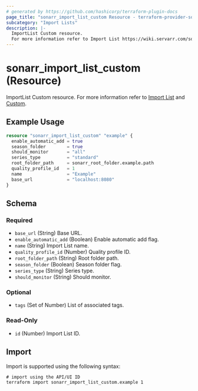 ```yaml
---
# generated by https://github.com/hashicorp/terraform-plugin-docs
page_title: "sonarr_import_list_custom Resource - terraform-provider-sonarr"
subcategory: "Import Lists"
description: |-
  ImportList Custom resource.
  For more information refer to Import List https://wiki.servarr.com/sonarr/settings#import-lists and Custom https://wiki.servarr.com/sonarr/supported#customimport.
---
```


# sonarr_import_list_custom (Resource)

<!-- subcategory:Import Lists -->
ImportList Custom resource.
For more information refer to [Import List](https://wiki.servarr.com/sonarr/settings#import-lists) and [Custom](https://wiki.servarr.com/sonarr/supported#customimport).

## Example Usage

```terraform
resource "sonarr_import_list_custom" "example" {
  enable_automatic_add = true
  season_folder        = true
  should_monitor       = "all"
  series_type          = "standard"
  root_folder_path     = sonarr_root_folder.example.path
  quality_profile_id   = 1
  name                 = "Example"
  base_url             = "localhost:8080"
}
```

<!-- schema generated by tfplugindocs -->
## Schema

### Required

- `base_url` (String) Base URL.
- `enable_automatic_add` (Boolean) Enable automatic add flag.
- `name` (String) Import List name.
- `quality_profile_id` (Number) Quality profile ID.
- `root_folder_path` (String) Root folder path.
- `season_folder` (Boolean) Season folder flag.
- `series_type` (String) Series type.
- `should_monitor` (String) Should monitor.

### Optional

- `tags` (Set of Number) List of associated tags.

### Read-Only

- `id` (Number) Import List ID.

## Import

Import is supported using the following syntax:

```shell
# import using the API/UI ID
terraform import sonarr_import_list_custom.example 1
```
